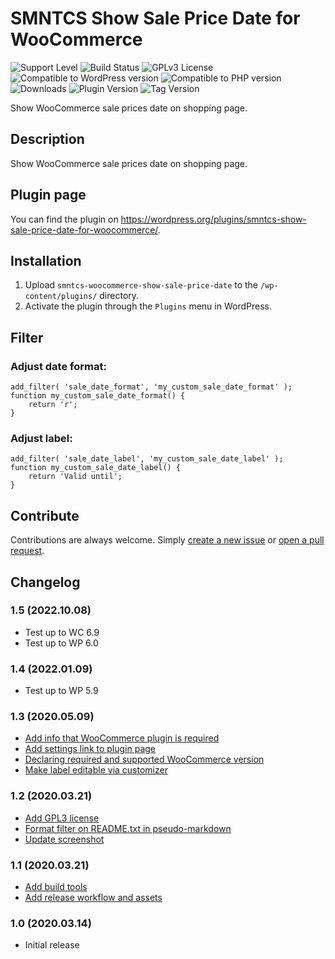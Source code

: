 # SMNTCS Show Sale Price Date for WooCommerce

![Support Level](https://img.shields.io/badge/support-active-green.svg)
![Build Status](https://github.com/nielslange/smntcs-show-sale-price-date-for-woocommerce/actions/workflows/test.yml/badge.svg)
![GPLv3 License](https://img.shields.io/github/license/nielslange/smntcs-show-sale-price-date-for-woocommerce.svg)
![Compatible to WordPress version](https://plugintests.com/plugins/smntcs-show-sale-price-date-for-woocommerce/wp-badge.svg)
![Compatible to PHP version](https://plugintests.com/plugins/smntcs-show-sale-price-date-for-woocommerce/php-badge.svg)
![Downloads](https://img.shields.io/wordpress/plugin/dt/smntcs-show-sale-price-date-for-woocommerce.svg)
![Plugin Version](https://img.shields.io/wordpress/plugin/v/smntcs-show-sale-price-date-for-woocommerce.svg)
![Tag Version](https://img.shields.io/github/tag/nielslange/smntcs-show-sale-price-date-for-woocommerce.svg)

Show WooCommerce sale prices date on shopping page.

## Description

Show WooCommerce sale prices date on shopping page.

## Plugin page

You can find the plugin on https://wordpress.org/plugins/smntcs-show-sale-price-date-for-woocommerce/.

## Installation

1. Upload `smntcs-woocommerce-show-sale-price-date` to the `/wp-content/plugins/` directory.
2. Activate the plugin through the `Plugins` menu in WordPress.

## Filter

### Adjust date format:

```
add_filter( 'sale_date_format', 'my_custom_sale_date_format' );
function my_custom_sale_date_format() {
	return 'r';
}
```

### Adjust label:

```
add_filter( 'sale_date_label', 'my_custom_sale_date_label' );
function my_custom_sale_date_label() {
	return 'Valid until';
}
```

## Contribute

Contributions are always welcome. Simply [create a new issue](https://github.com/nielslange/smntcs-show-sale-price-date-for-woocommerce/issues/new) or [open a pull request](https://github.com/nielslange/smntcs-show-sale-price-date-for-woocommerce/compare).

## Changelog

### 1.5 (2022.10.08)

- Test up to WC 6.9
- Test up to WP 6.0

### 1.4 (2022.01.09)

- Test up to WP 5.9

### 1.3 (2020.05.09)

- [Add info that WooCommerce plugin is required](https://github.com/nielslange/smntcs-show-sale-price-date-for-woocommerce/issues/19)
- [Add settings link to plugin page](https://github.com/nielslange/smntcs-show-sale-price-date-for-woocommerce/issues/18)
- [Declaring required and supported WooCommerce version](https://github.com/nielslange/smntcs-show-sale-price-date-for-woocommerce/issues/15)
- [Make label editable via customizer](https://github.com/nielslange/smntcs-show-sale-price-date-for-woocommerce/issues/17)

### 1.2 (2020.03.21)

- [Add GPL3 license](https://github.com/nielslange/smntcs-show-sale-price-date-for-woocommerce/issues/11)
- [Format filter on README.txt in pseudo-markdown](https://github.com/nielslange/smntcs-show-sale-price-date-for-woocommerce/issues/9)
- [Update screenshot](https://github.com/nielslange/smntcs-show-sale-price-date-for-woocommerce/issues/10)

### 1.1 (2020.03.21)

- [Add build tools](https://github.com/nielslange/smntcs-show-sale-price-date-for-woocommerce/issues/1)
- [Add release workflow and assets](https://github.com/nielslange/smntcs-show-sale-price-date-for-woocommerce/issues/2)

### 1.0 (2020.03.14)

- Initial release
